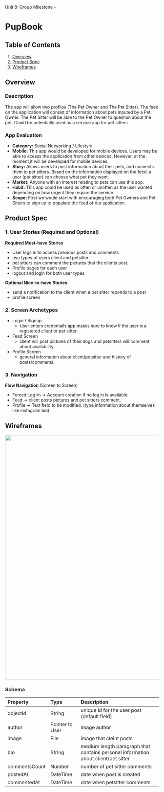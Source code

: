 Unit 8: Group Milestone - 

# PupBook

## Table of Contents
1. [Overview](#Overview)
1. [Product Spec](#Product-Spec)
1. [Wireframes](#Wireframes)

## Overview
### Description
The app will allow two profiles (The Pet Owner and The Pet Sitter). The feed on the application will consist of information about pets inputed by a Pet Owner. The Pet Sitter will  be able to the Pet Owner to question about the pet.  Could be potentially used as a service app for pet sitters.

### App Evaluation
- **Category:** Social Networking / Lifestyle
- **Mobile:** This app would be developed for mobile devices. Users may be able to acesss the application from other devices. However, at the moment,it will be developed for mobile devices.
- **Story:** Allows users to post information about their pets, and connects them to pet sitters. Based on the information displayed on the feed, a user (pet sitter) can choose what pet they want. 
- **Market:** Anyone with an interest relating to pets can use this app.
- **Habit:** This app could be used as often or unoften as the user wanted depending on how urgent they require the service. 
- **Scope:** First we would start with encouraging both Pet Owners and Pet Sitters to sign up to populate the feed of our application.

## Product Spec
### 1. User Stories (Required and Optional)

**Required Must-have Stories**

* User logs in to access previous posts and comments
* two types of users client and petsitter.
* pet sitters can comment the pictures that the clients post.
* Profile pages for each user
* logout and login for both user types

**Optional Nice-to-have Stories**

* send a notification to the client when a pet sitter reponds to a post
* profile screen

### 2. Screen Archetypes 

* Login / Signup
   * User enters credentails app makes sure to know if the user is a registered client or pet sitter
* Feed Screen 
   * client will post pictures of their dogs and petsitters will comment about availability.
* Profile Screen
   * general information about client/petsitter and history of posts/comments.

### 3. Navigation


**Flow Navigation** (Screen to Screen)
* Forced Log-in -> Account creation if no log in is available.
* Feed -> client posts pictures and pet sitters comment.
* Profile -> Text field to be modified. (type information about themselves like instagram bio)


## Wireframes
<img src="https://imgur.com/a/HgCECSQ" width=800><br>

### Schema


| Property | Type | Description |
| :------- |:---------| :-----|
| objectId | String | unique id for the user post (default field) |
| author | Pointer to User | image author |
| image | File | image that cleint posts |
| bio | String | medium length paragraph that contains personal information about client/pet sitter |
| commentsCount | Number | number of pet sitter comments |
| postedAt | DateTime | date when post is created |
| commentedAt | DateTime | date when petsitter comments |
 

	
